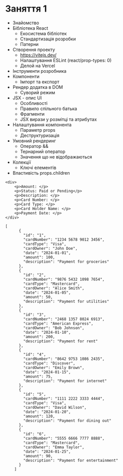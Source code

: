 # Заняття 1

- Знайомство
- Бібліотека React
  - Екосистема бібліотек
  - Стандартизація розробки
  - Патерни
- Створення проекту
  - https://vitejs.dev/
  - Налаштування ESLint (react/prop-types: 0)
  - Делой на Vercel
- Інструменти розробника
- Компоненти
  - Імпорт та експорт
- Рендер додатка в DOM
  - Суворий режим
- JSX - опис UI
  - Особливості
  - Правило спільного батька
  - Фрагменти
  - JSX вирази у розмітці та атрибутах
- Налаштування компонента
  - Параметр props
  - Деструктуризація
- Умовний рендеринг
  - Оператор &&
  - Тернарний оператор
  - Значення що не відображаються
- Колекції
  - Ключі елементів
- Властивість props.children

```
<div>
    <p>Amount: </p>
    <p>Status: Paid or Pending</p>
    <p>Description: </p>
    <p>Card Number: </p>
    <p>Card Type: </p>
    <p>Card Holder Name: </p>
    <p>Payment Date: </p>
</div>
```

```
[
      {
        "id": "1",
        "cardNumber": "1234 5678 9012 3456",
        "cardType": "Visa",
        "cardOwner": "John Doe",
        "date": "2024-01-01",
        "amount": 100,
        "description": "Payment for groceries"
      },
      {
        "id": "2",
        "cardNumber": "9876 5432 1098 7654",
        "cardType": "Mastercard",
        "cardOwner": "Alice Smith",
        "date": "2024-01-05",
        "amount": 50,
        "description": "Payment for utilities"
      },
      {
        "id": "3",
        "cardNumber": "2468 1357 8024 6913",
        "cardType": "American Express",
        "cardOwner": "Bob Johnson",
        "date": "2024-01-10",
        "amount": 200,
        "description": "Payment for rent"
      },
      {
        "id": "4",
        "cardNumber": "8642 9753 1086 2435",
        "cardType": "Discover",
        "cardOwner": "Emily Brown",
        "date": "2024-01-15",
        "amount": 75,
        "description": "Payment for internet"
      },
      {
        "id": "5",
        "cardNumber": "1111 2222 3333 4444",
        "cardType": "Visa",
        "cardOwner": "David Wilson",
        "date": "2024-01-20",
        "amount": 120,
        "description": "Payment for dining out"
      },
      {
        "id": "6",
        "cardNumber": "5555 6666 7777 8888",
        "cardType": "Mastercard",
        "cardOwner": "Emma Taylor",
        "date": "2024-01-25",
        "amount": 90,
        "description": "Payment for entertainment"
      }
    ]
```
